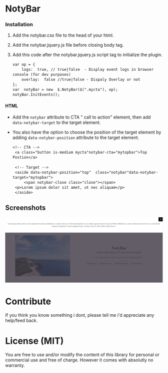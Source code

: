 
# NotyBar

### Installation  
1.  Add the notybar.css file to the head of your html.
2.  Add the notybar.jquery.js file before closing body tag.
3.  Add this code after the notybar.jquery.js script tag to initialize the plugin.

    	var op = {
            logs:  true, // true|false  - Display event logs in browser console (for dev purposes)
            overlay:  false //true|false - Dispaly Overlay or not
        };
        var  notyBar = new  $.NotyBar($(".mycta"), op);
        notyBar.InitEvents();



#### HTML

 - Add the `notybar` attribute to CTA " call to action" element, then
   add `data-notybar-target` to the target element.
   
 - You also have the option to choose the position of the target element
   by adding `data-notybar-position` attribute to the target element.

       <!-- CTA -->
        <a class="button is-medium mycta"notybar-cta="mytopbar">Top Postion</a>
        
        <!-- Target -->
        <aside data-notybar-position="top"  class="notybar"data-notybar-target="mytopbar"> 
        	<span notybar-close class="close"></span>
        <p>Lorem ipsum dolor sit amet, ut nec aliquam</p>
        </aside>

## Screenshots
![enter image description here](https://github.com/oluwaseye/NotyBar/blob/master/screenshot.JPG?raw=true)

# Contribute
If you think you know something i dont, please tell me i'd appreciate any help/feed back.

# License (MIT)
You are free to use and/or modify the content of this library for personal or commercial use and free of charge. However it comes with absolutly no warranty.
